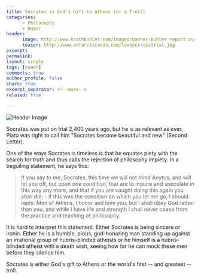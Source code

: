 ```yaml
---
title: Socrates is God's Gift to Athens (or a Troll)
categories: 
      - Philosophy
      - Humor
header:
      image: http://www.keithbuhler.com/images/banner-buhler-report.svg
      teaser: http://www.antarcticaedu.com/lawsocratestrial.jpg
excerpt: 
permalink: 
layout: single
tags: [humor]
comments: true
author_profile: false
share: true
excerpt_separator: <!--more-->
related: true

---
```


![Header Image](http://www.antarcticaedu.com/lawsocratestrial.jpg)

Socrates was put on trial 2,400 years ago, but he is as relevant as ever. Plato was right to call him "Socrates become beautiful and new" (Second Letter).

One of the ways Socrates is timeless is that he equates piety with the search for truth and thus calls the rejection of philosophy impiety. In a beguiling statement, he says this: 

>If you say to me, Socrates, this time we will not mind Anytus, and will let you off, but upon one condition, that are to inquire and speculate in this way any more, and that if you are caught doing this again you shall die; - if this was the condition on which you let me go, I should reply: Men of Athens, I honor and love you; but I shall obey God rather than you, and while I have life and strength I shall never cease from the practice and teaching of philosophy.


It is hard to interpret this statement. Either Socrates is being sincere or ironic. Either he is a humble, pious, god-honoring man standing up against an irrational group of hubris-blinded atheists or he himself is a hubris-blinded atheist with a death wish, seeing how far he can mock these men before they silence him.

Socrates is either God's gift to Athens or the world's first -- and greatest -- troll. 